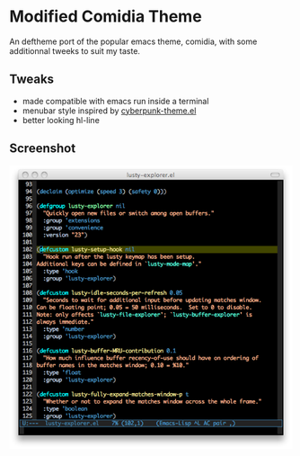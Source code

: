 # Modified Comidia Theme 
An deftheme port of the popular emacs theme, comidia, with some additionnal tweeks to suit my taste.

## Tweaks
 - made compatible with emacs run inside a terminal
 - menubar style inspired by [cyberpunk-theme.el](https://github.com/n3mo/cyberpunk-theme.el)
 - better looking hl-line

## Screenshot

![Alt text](/elisp.png?raw=true "elisp")
